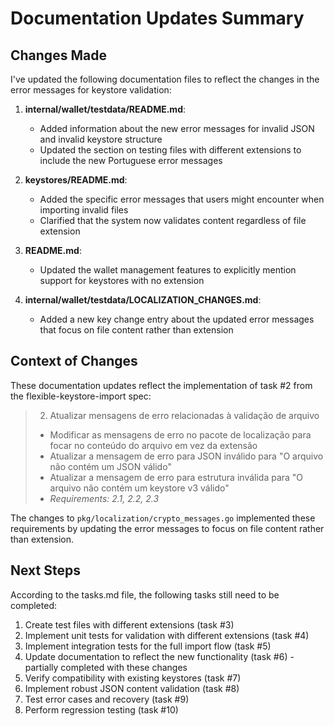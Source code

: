 # Documentation Updates Summary

## Changes Made

I've updated the following documentation files to reflect the changes in the error messages for keystore validation:

1. **internal/wallet/testdata/README.md**:
   - Added information about the new error messages for invalid JSON and invalid keystore structure
   - Updated the section on testing files with different extensions to include the new Portuguese error messages

2. **keystores/README.md**:
   - Added the specific error messages that users might encounter when importing invalid files
   - Clarified that the system now validates content regardless of file extension

3. **README.md**:
   - Updated the wallet management features to explicitly mention support for keystores with no extension

4. **internal/wallet/testdata/LOCALIZATION_CHANGES.md**:
   - Added a new key change entry about the updated error messages that focus on file content rather than extension

## Context of Changes

These documentation updates reflect the implementation of task #2 from the flexible-keystore-import spec:

> 2. Atualizar mensagens de erro relacionadas à validação de arquivo
>   - Modificar as mensagens de erro no pacote de localização para focar no conteúdo do arquivo em vez da extensão
>   - Atualizar a mensagem de erro para JSON inválido para "O arquivo não contém um JSON válido"
>   - Atualizar a mensagem de erro para estrutura inválida para "O arquivo não contém um keystore v3 válido"
>   - _Requirements: 2.1, 2.2, 2.3_

The changes to `pkg/localization/crypto_messages.go` implemented these requirements by updating the error messages to focus on file content rather than extension.

## Next Steps

According to the tasks.md file, the following tasks still need to be completed:

1. Create test files with different extensions (task #3)
2. Implement unit tests for validation with different extensions (task #4)
3. Implement integration tests for the full import flow (task #5)
4. Update documentation to reflect the new functionality (task #6) - partially completed with these changes
5. Verify compatibility with existing keystores (task #7)
6. Implement robust JSON content validation (task #8)
7. Test error cases and recovery (task #9)
8. Perform regression testing (task #10)
